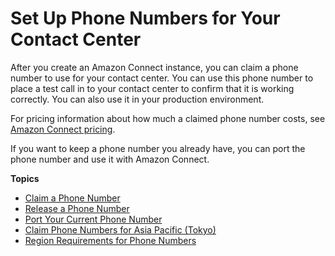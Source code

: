 # Set Up Phone Numbers for Your Contact Center<a name="contact-center-phone-number"></a>

After you create an Amazon Connect instance, you can claim a phone number to use for your contact center\. You can use this phone number to place a test call in to your contact center to confirm that it is working correctly\. You can also use it in your production environment\.

For pricing information about how much a claimed phone number costs, see [Amazon Connect pricing](https://aws.amazon.com/connect/pricing/)\.

If you want to keep a phone number you already have, you can port the phone number and use it with Amazon Connect\.

**Topics**
+ [Claim a Phone Number](claim-phone-number.md)
+ [Release a Phone Number](release-phone-number.md)
+ [Port Your Current Phone Number](port-phone-number.md)
+ [Claim Phone Numbers for Asia Pacific \(Tokyo\)](connect-tokyo-region.md)
+ [Region Requirements for Phone Numbers](phone-number-requirements.md)